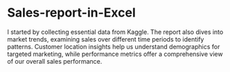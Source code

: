 # Sales-report-in-Excel
 I started by collecting essential data from Kaggle. The report also dives into market trends, examining sales over different time periods to identify patterns. Customer location insights help us understand demographics for targeted marketing, while performance metrics offer a comprehensive view of our overall sales performance.  
